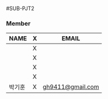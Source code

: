 #SUB-PJT2


### Member

|NAME|X|EMAIL|
|------|---|---|
||X||
||X||
||X||
||X||
|박기훈|X|gh9411@gmail.com|